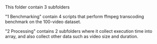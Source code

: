 This folder contain 3 subfolders

"1 Benchmarking" contain 4 scripts that perform ffmpeg transcoding benchmark on the 100-video dataset.

"2 Processing" contains 2 subfolders where it collect execution time into array, and also collect other data such as video size and duration.

